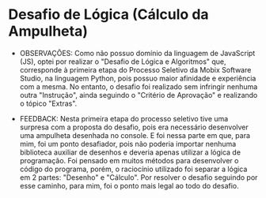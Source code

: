 # Desafio de Lógica (Cálculo da Ampulheta)

- OBSERVAÇÕES:
Como não possuo domínio da linguagem de JavaScript (JS), optei por realizar o "Desafio de Lógica e Algoritmos" que, corresponde à primeira etapa do Processo Seletivo da Mobix Software Studio, na linguagem Python, pois possuo maior afinidade e experiência com a mesma. No entanto, o desafio foi realizado sem infringir nenhuma outra "Instrução", ainda seguindo o "Critério de Aprovação" e realizando o tópico "Extras".

- FEEDBACK:
Nesta primeira etapa do processo seletivo tive uma surpresa com a proposta do desafio, pois era necessário desenvolver uma ampulheta desenhada no console. E foi nessa parte em que, para mim, foi um ponto desafiador, pois não poderia importar nenhuma biblioteca auxiliar de desenhos e deveria apenas utilizar a lógica de programação. Foi pensado em muitos métodos para desenvolver o código do programa, porém, o raciocínio utilizado foi separar a lógica em 2 partes: "Desenho" e "Cálculo". Por resolver o desafio seguindo por esse caminho, para mim, foi o ponto mais legal ao todo do desafio.

